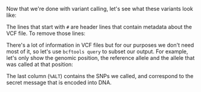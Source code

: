 <script>
/*
	bowtie2 -x $REF -U reads.fq -S aligned.sam; samtools sort -o aligned.bam aligned.sam;  bcftools mpileup -f $REF_FASTA aligned.bam | bcftools call -m -v -Ob -o variants.bcf -; bcftools index variants.bcf
*/

import Execute from "$components/Execute.svelte";
</script>

Now that we're done with variant calling, let's see what these variants look like:

<Execute command="bcftools view variants.bcf" />

The lines that start with `#` are header lines that contain metadata about the VCF file. To remove those lines:

<Execute command="bcftools view --no-header variants.bcf" />

There's a lot of information in VCF files but for our purposes we don't need most of it, so let's use `bcftools query` to subset our output. For example, let's only show the genomic position, the reference allele and the allele that was called at that position:

<Execute command='bcftools query --format "%POS\t%REF\t%ALT\n" variants.bcf' />

The last column (`%ALT`) contains the SNPs we called, and correspond to the secret message that is encoded into DNA.
